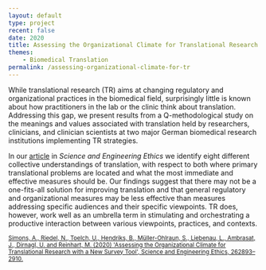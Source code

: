 ```yaml
---
layout: default
type: project
recent: false
date: 2020
title: Assessing the Organizational Climate for Translational Research with a New Survey Tool
themes: 
    - Biomedical Translation
permalink: /assessing-organizational-climate-for-tr
---
```


While translational research (TR) aims at changing regulatory and organizational practices in the biomedical field, surprisingly little is known about how practitioners in the lab or the clinic think about translation. Addressing this gap, we present results from a Q-methodological study on the meanings and values associated with translation held by researchers, clinicians, and clinician scientists at two major German biomedical research institutions implementing TR strategies. 

In our [article](https://doi.org/10.1007/s11948-020-00234-0) in *Science and Engineering Ethics* we identify eight different collective understandings of translation, with respect to both where primary translational problems are located and what the most immediate and effective measures should be. Our findings suggest that there may not be a one-fits-all solution for improving translation and that general regulatory and organizational measures may be less effective than measures addressing specific audiences and their specific viewpoints. TR does, however, work well as an umbrella term in stimulating and orchestrating a productive interaction between various viewpoints, practices, and contexts.

<small>
    <a href="https://doi.org/10.1007/s11948-020-00234-0">
        Simons, A., Riedel, N., Toelch, U., Hendriks, B., Müller-Ohlraun, S., Liebenau, L., Ambrasat, J., Dirnagl, U. and Reinhart, M. (2020) 'Assessing the Organizational Climate for Translational Research with a New Survey Tool', Science and Engineering Ethics, 262893–2910.
    </a>
</small>

